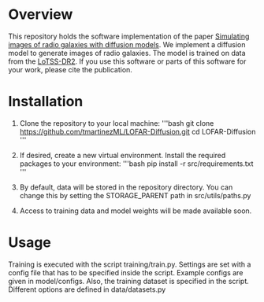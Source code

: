 # Overview
This repository holds the software implementation of the paper [Simulating images of radio galaxies with diffusion models](https://arxiv.org/abs/2410.07794). We implement a diffusion model to generate images of radio galaxies. The model is trained on data from the [LoTSS-DR2](https://lofar-surveys.org/dr2_release.html). If you use this software or parts of this software for your work, please cite the publication.


# Installation

1. Clone the repository to your local machine:
'''bash
git clone https://github.com/tmartinezML/LOFAR-Diffusion.git
cd LOFAR-Diffusion
'''

2. If desired, create a new virtual environment. Install the required packages to your environment:
'''bash
pip install -r src/requirements.txt
'''

3. By default, data will be stored in the repository directory. You can change this by setting the STORAGE_PARENT path in  src/utils/paths.py

4. Access to training data and model weights will be made available soon.

# Usage

Training is executed with the script training/train.py. Settings are set with a config file that has to be specified inside the script. Example configs are given in model/configs. Also, the training dataset is specified in the script. Different options are defined in data/datasets.py